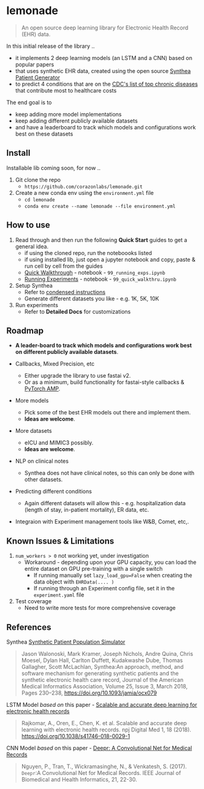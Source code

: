 # lemonade
> An open source deep learning library for Electronic Health Record (EHR) data.


In this initial release of the library ..
- it implements 2 deep learning models (an LSTM and a CNN) based on popular papers 
- that uses synthetic EHR data, created using the open source [Synthea Patient Generator](https://github.com/synthetichealth/synthea/wiki)
- to predict 4 conditions that are on the [CDC's list of top chronic diseases](https://www.cdc.gov/chronicdisease/about/costs/index.htm) that contribute most to healthcare costs

The end goal is to 
- keep adding more model implementations 
- keep adding different publicly available datasets 
- and have a leaderboard to track which models and configurations work best on these datasets

## Install

Installable lib coming soon, for now ..
1. Git clone the repo
    - `https://github.com/corazonlabs/lemonade.git`
2. Create a new conda env using the `environment.yml` file
    - `cd lemonade`
    - `conda env create --name lemonade --file environment.yml`

## How to use

1. Read through and then run the following **Quick Start** guides to get a general idea. 
    - if using the cloned repo, run the noteboooks listed
    - if using installed lib, just open a jupyter notebook and copy, paste & run cell by cell from the guides
    - [Quick Walkthrough](./quick_walkthru.html) - notebook - `99_running_exps.ipynb`
    - [Running Experiments](./running_exps.html) - notebook - `99_quick_walkthru.ipynb`
2. Setup Synthea
    - Refer to [condensed instructions](./setup.html#Setup-Synthea)
    - Generate different datasets you like - e.g. 1K, 5K, 10K
3. Run experiments
    - Refer to **Detailed Docs** for customizations

## Roadmap
- **A leader-board to track which models and configurations work best on different publicly available datasets**.


- Callbacks, Mixed Precision, etc
    - Either upgrade the library to use fastai v2.
    - Or as a minimum, build functionality for fastai-style callbacks & [PyTorch AMP](https://pytorch.org/docs/stable/amp.html).

- More models
    - Pick some of the best EHR models out there and implement them.
    - **Ideas are welcome**.
- More datasets
    - eICU and MIMIC3 possibly.
    - **Ideas are welcome**.
- NLP on clinical notes
    - Synthea does not have clinical notes, so this can only be done with other datasets.
- Predicting different conditions
    - Again different datasets will allow this - e.g. hospitalization data (length of stay, in-patient mortality), ER data, etc.
- Integraion with Experiment management tools like W&B, Comet, etc,.

## Known Issues & Limitations

1. `num_workers > 0` not working yet, under investigation
    - Workaround - depending upon your GPU capacity, you can load the entire dataset on GPU pre-training with a single switch
        - If running manually set `lazy_load_gpu=False` when creating the data object with `EHRData(.... )`
        - If running through an Experiment config file, set it in the `experiment.yaml` file
2. Test coverage
    - Need to write more tests for more comprehensive coverage

## References

Synthea [Synthetic Patient Population Simulator](https://github.com/synthetichealth/synthea)

> Jason Walonoski, Mark Kramer, Joseph Nichols, Andre Quina, Chris Moesel, Dylan Hall, Carlton Duffett, Kudakwashe Dube, Thomas Gallagher, Scott McLachlan, Synthea:An approach, method, and software mechanism for generating synthetic patients and the synthetic electronic health care record, Journal of the American Medical Informatics Association, Volume 25, Issue 3, March 2018, Pages 230–238, https://doi.org/10.1093/jamia/ocx079

LSTM Model *based on* this paper - [Scalable and accurate deep learning for electronic health records](http://arxiv.org/abs/1801.07860)

> Rajkomar, A., Oren, E., Chen, K. et al. Scalable and accurate deep learning with electronic health records. npj Digital Med 1, 18 (2018). https://doi.org/10.1038/s41746-018-0029-1

CNN Model *based* on this paper - [Deepr: A Convolutional Net for Medical Records](http://arxiv.org/abs/1607.07519)

> Nguyen, P., Tran, T., Wickramasinghe, N., & Venkatesh, S. (2017). $\mathtt {Deepr}$:A Convolutional Net for Medical Records. IEEE Journal of Biomedical and Health Informatics, 21, 22-30.
